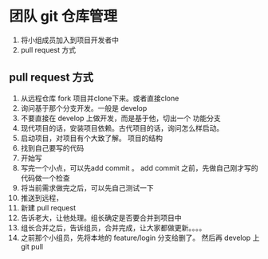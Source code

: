 # 团队 git 仓库管理

1. 将小组成员加入到项目开发者中
2. pull request 方式

## pull request 方式


1. 从远程仓库 fork 项目并clone下来。或者直接clone
2. 询问基于那个分支开发。一般是 develop
3. 不要直接在 develop 上做开发，而是基于他，切出一个 功能分支
4. 现代项目的话，安装项目依赖。古代项目的话，询问怎么样启动。
5. 启动项目，对项目有个大致了解。 项目的结构
6. 找到自己要写的代码
7. 开始写
8. 写完一个小点，可以先add  commit 。 add commit 之前，先做自己刚才写的代码做一个检查
9. 将当前需求做完之后，可以先自己测试一下
10. 推送到远程，
11. 新建 pull request
12. 告诉老大，让他处理。组长确定是否要合并到项目中
13. 组长合并之后，告诉组员，合并完成，让大家都做更新。。。。
14. 之前那个小组员，先将本地的 feature/login 分支给删了。 然后再 develop 上 git pull

